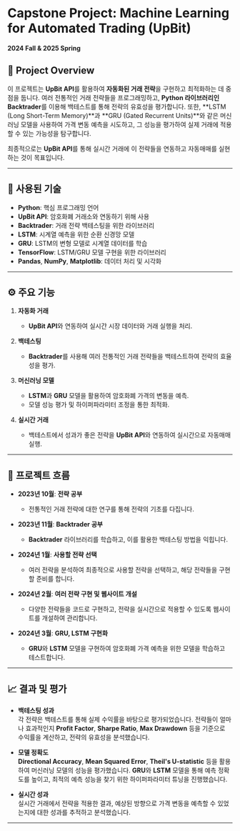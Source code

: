 # Capstone Project: Machine Learning for Automated Trading (UpBit)

**2024 Fall & 2025 Spring**

## 📌 Project Overview

이 프로젝트는 **UpBit API**를 활용하여 **자동화된 거래 전략**을 구현하고 최적화하는 데 중점을 둡니다. 여러 전통적인 거래 전략들을 프로그래밍하고, **Python 라이브러리인 Backtrader**를 이용해 백테스트를 통해 전략의 유효성을 평가합니다. 또한, **LSTM (Long Short-Term Memory)**과 **GRU (Gated Recurrent Units)**와 같은 머신러닝 모델을 사용하여 가격 변동 예측을 시도하고, 그 성능을 평가하여 실제 거래에 적용할 수 있는 가능성을 탐구합니다.

최종적으로는 **UpBit API**를 통해 실시간 거래에 이 전략들을 연동하고 자동매매를 실현하는 것이 목표입니다.

---

## 🔧 사용된 기술

- **Python**: 핵심 프로그래밍 언어
- **UpBit API**: 암호화폐 거래소와 연동하기 위해 사용
- **Backtrader**: 거래 전략 백테스팅을 위한 라이브러리
- **LSTM**: 시계열 예측을 위한 순환 신경망 모델
- **GRU**: LSTM의 변형 모델로 시계열 데이터를 학습
- **TensorFlow**: LSTM/GRU 모델 구현을 위한 라이브러리
- **Pandas**, **NumPy**, **Matplotlib**: 데이터 처리 및 시각화

---

## ⚙️ 주요 기능

1. **자동화 거래**  
   - **UpBit API**와 연동하여 실시간 시장 데이터와 거래 실행을 처리.

2. **백테스팅**  
   - **Backtrader**를 사용해 여러 전통적인 거래 전략들을 백테스트하여 전략의 효율성을 평가.

3. **머신러닝 모델**  
   - **LSTM**과 **GRU** 모델을 활용하여 암호화폐 가격의 변동을 예측.
   - 모델 성능 평가 및 하이퍼파라미터 조정을 통한 최적화.

4. **실시간 거래**  
   - 백테스트에서 성과가 좋은 전략을 **UpBit API**와 연동하여 실시간으로 자동매매 실행.

---

## 🚀 프로젝트 흐름

- **2023년 10월**: **전략 공부**  
  - 전통적인 거래 전략에 대한 연구를 통해 전략의 기초를 다집니다.

- **2023년 11월**: **Backtrader 공부**  
  - **Backtrader** 라이브러리를 학습하고, 이를 활용한 백테스팅 방법을 익힙니다.

- **2024년 1월**: **사용할 전략 선택**  
  - 여러 전략을 분석하여 최종적으로 사용할 전략을 선택하고, 해당 전략들을 구현할 준비를 합니다.

- **2024년 2월**: **여러 전략 구현 및 웹사이트 개설**  
  - 다양한 전략들을 코드로 구현하고, 전략을 실시간으로 적용할 수 있도록 웹사이트를 개설하여 관리합니다.

- **2024년 3월**: **GRU, LSTM 구현화**  
  - **GRU**와 **LSTM** 모델을 구현하여 암호화폐 가격 예측을 위한 모델을 학습하고 테스트합니다.

---

## 📈 결과 및 평가

- **백테스팅 성과**  
  각 전략은 백테스트를 통해 실제 수익률을 바탕으로 평가되었습니다. 전략들이 얼마나 효과적인지 **Profit Factor**, **Sharpe Ratio**, **Max Drawdown** 등을 기준으로 수익률을 계산하고, 전략의 유효성을 분석했습니다.

- **모델 정확도**  
  **Directional Accuracy**, **Mean Squared Error**, **Theil's U-statistic** 등을 활용하여 머신러닝 모델의 성능을 평가했습니다. **GRU**와 **LSTM** 모델을 통해 예측 정확도를 높이고, 최적의 예측 성능을 찾기 위한 하이퍼파라미터 튜닝을 진행했습니다.

- **실시간 성과**  
  실시간 거래에서 전략을 적용한 결과, 예상된 방향으로 가격 변동을 예측할 수 있었는지에 대한 성과를 추적하고 분석했습니다.

---

